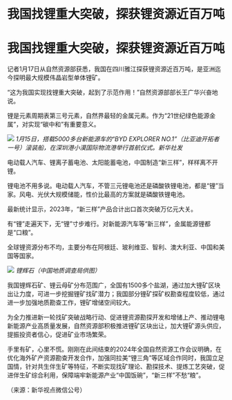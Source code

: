 # 我国找锂重大突破，探获锂资源近百万吨

# 我国找锂重大突破，探获锂资源近百万吨

记者1月17日从自然资源部获悉，我国在四川雅江探获锂资源近百万吨，是亚洲迄今探明最大规模伟晶岩型单体锂矿。

“这为我国实现找锂重大突破，起到了示范作用！”自然资源部部长王广华兴奋地说。

锂是元素周期表第三号元素，自然界最轻的金属元素。作为“21世纪绿色能源金属”，对实现“碳中和”有重要意义。

![](https://inews.gtimg.com/om_bt/O_MLudUHK9GQQQIY6Mpxkgb3NAlJ4x8QRFKe6CDdB8AJoAA/1000)
_1月15日，搭载5000多台新能源车的“BYD EXPLORER NO.1”（比亚迪开拓者一号）滚装船，在深圳港小漠国际物流港举行首航仪式。新华社发_

电动载人汽车、锂离子蓄电池、太阳能蓄电池，中国制造“新三样”，样样离不开锂。

锂电池不用多说。电动载人汽车，不管三元锂电池还是磷酸铁锂电池，都是“锂”当家。风电、光伏大规模储能，性价比最高的方案就是磷酸铁锂电池。

最新统计显示，2023年，“新三样”产品合计出口首次突破万亿元大关。

有“锂”走遍天下，无“锂”寸步难行。对新能源汽车等“新三样”，金属能源锂都是“口粮”。

全球锂资源分布不均，主要分布在阿根廷、玻利维亚、智利、澳大利亚、中国和美国等国家。

![](https://inews.gtimg.com/om_bt/ORsw6KRPbIcfSJmqbneR48PayYLJbQJdqjDUu-6Nb2Nr8AA/1000)
_锂辉石（中国地质调查局供图）_

我国锂辉石矿、锂云母矿分布范围广，全国有1500多个盐湖，通过加大锂矿区块出让力度，可进一步挖掘锂矿找矿潜力；我国部分锂矿探矿权勘查程度较低，通过进一步加强地质勘查工作，锂矿增储空间较大。

为全力推进新一轮找矿突破战略行动、促进锂资源勘探开发和增储上产、推动锂电新能源产业高质量发展，自然资源部积极推进锂矿区块出让，加大锂矿源头供应，提振投资者信心，促进矿业市场繁荣。

手里有矿，心里不慌。刚刚在此间结束的2024年全国自然资源工作会议明确，在优化海外矿产资源勘查开发合作，加强同拉美“锂三角”等区域合作同时，我国立足国情，针对共生伴生矿等特征，不断实现找矿理论、勘探技术、提炼工艺突破，促进伴生矿综合利用，保障端牢新能源产业“中国饭碗”，“新三样”不愁“粮”。

（来源：新华视点微信公号）

